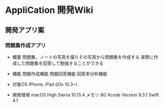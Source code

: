 # AppliCation 開発Wiki

## 開発アプリ案

### 問題集作成アプリ

* 概要
問題集、ノートの写真を撮りその写真から問題集を作成する
実際に作成した問題集を回答して勉強することができる

* 機能
問題作成機能
問題回答機能
回答率分析機能

* 対象OS
iPhone, iPad (iOs 10.3~)

* 開発環境
  macOS High Sierra 10.13.4
  メモリ 8G
  Xcode Version 9.3.1
  Swift 4.1
